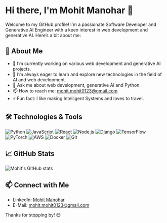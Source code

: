 # Hi there, I'm Mohit Manohar 👋

Welcome to my GitHub profile! I'm a passionate Software Developer and Generative AI Engineer with a keen interest in web development and generative AI. Here’s a bit about me:

## 🚀 About Me

- 🔭 I’m currently working on various web development and generative AI projects.
- 🌱 I’m always eager to learn and explore new technologies in the field of AI and web development.
- 💬 Ask me about web development, generative AI and Python.
- 📫 How to reach me: mohit.mohit0123@gmail.com
- ⚡ Fun fact: I like making Intelligent Systems and loves to travel.

## 🛠️ Technologies & Tools

![Python](https://img.shields.io/badge/-Python-333333?style=flat&logo=python)
![JavaScript](https://img.shields.io/badge/-JavaScript-333333?style=flat&logo=javascript)
![React](https://img.shields.io/badge/-React-333333?style=flat&logo=react)
![Node.js](https://img.shields.io/badge/-Node.js-333333?style=flat&logo=node.js)
![Django](https://img.shields.io/badge/-Django-333333?style=flat&logo=django)
![TensorFlow](https://img.shields.io/badge/-TensorFlow-333333?style=flat&logo=tensorflow)
![PyTorch](https://img.shields.io/badge/-PyTorch-333333?style=flat&logo=pytorch)
![AWS](https://img.shields.io/badge/-AWS-333333?style=flat&logo=amazon-aws)
![Docker](https://img.shields.io/badge/-Docker-333333?style=flat&logo=docker)
![Git](https://img.shields.io/badge/-Git-333333?style=flat&logo=git)

## 📈 GitHub Stats

![Mohit's GitHub stats](https://github-readme-stats.vercel.app/api?username=mohitmanohar&show_icons=true&theme=radical)

## 📫 Connect with Me

- LinkedIn: [Mohit Manohar]([https://www.linkedin.com/in/mohitmanohar/](https://www.linkedin.com/in/mohit-manohar-991097119/))
- E-Mail: mohit.mohit0123@gmail.com

Thanks for stopping by! 😊
